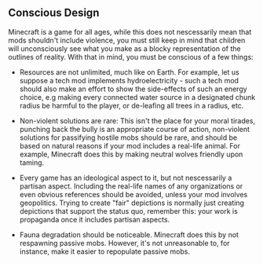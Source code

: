 ## Conscious Design

Minecraft is a game for all ages, while this does not nescessarily mean that mods shouldn't include violence, you must still keep in mind that children will
unconsciously see what you make as a blocky representation of the outlines of reality. With that in mind, you must be conscious of a few things:

- Resources are not unlimited, much like on Earth. For example, let us suppose a tech mod implements hydroelectricity - such a tech mod should also make
an effort to show the side-effects of such an energy choice, e.g making every connected water source in a designated chunk radius be harmful to the player,
or de-leafing all trees in a radius, etc.

- Non-violent solutions are rare: This isn't the place for your moral tirades, punching back the bully is an appropriate course of action, non-violent 
solutions for passifying hostile mobs should be rare, and should be based on natural reasons if your mod includes a real-life animal. For example, Minecraft
does this by making neutral wolves friendly upon taming.

- Every game has an ideological aspect to it, but not nescessarily a partisan aspect. Including the real-life names of any organizations or even obvious references
should be avoided, unless your mod involves geopolitics. Trying to create "fair" depictions is normally just creating depictions that support the status quo,
remember this: your work is propaganda once it includes partisan aspects.

- Fauna degradation should be noticeable. Minecraft does this by not respawning passive mobs. However, it's not unreasonable to, for instance, make it easier to repopulate passive mobs.
